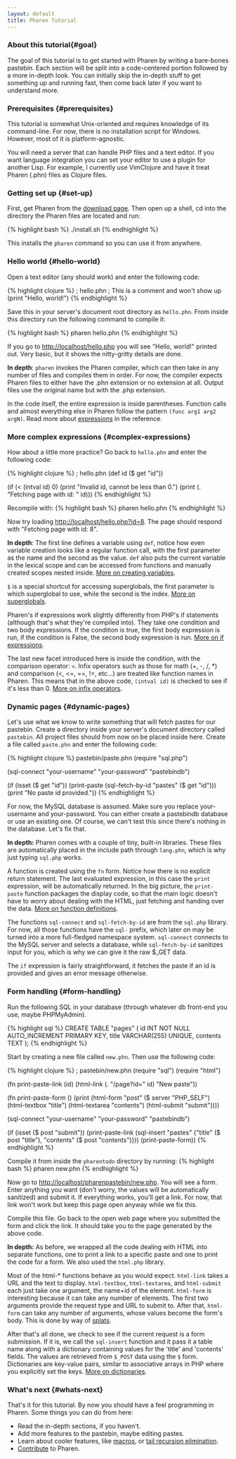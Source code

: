 ```yaml
---
layout: default
title: Pharen Tutorial
---
```


### About this tutorial{#goal}
The goal of this tutorial is to get started with Pharen by writing a bare-bones pastebin. Each section will be split into a code-centered portion followed by a more in-depth look. You can initially skip the in-depth stuff to get something up and running fast, then come back later if you want to understand more.

### Prerequisites {#prerequisites}
This tutorial is somewhat Unix-oriented and requires knowledge of its command-line. For now, there is no installation script for Windows. However, most of it is platform-agnostic.

You will need a server that can handle PHP files and a text editor. If you want language integration you can set your editor to use a plugin for another Lisp. For example, I currently use VimClojure and have it treat Pharen (.phn) files as Clojure files.

### Getting set up {#set-up}
First, get Pharen from the [download page](/pharen/download.html). Then open up a shell, cd into the directory the Pharen files are located and run:

{% highlight bash %}
./install.sh
{% endhighlight %}

This installs the `pharen` command so you can use it from anywhere.

### Hello world {#hello-world}
Open a text editor (any should work) and enter the following code:

{% highlight clojure %}
; hello.phn
; This is a comment and won't show up
(print "Hello, world!")
{% endhighlight %}

Save this in your server's document root directory as `hello.phn`. From inside this directory run the following command to compile it:

{% highlight bash %}
pharen hello.phn
{% endhighlight %}

If you go to [http://localhost/hello.php](http://localhost/hello.php)  you will see "Hello, world!" printed out. Very basic, but it shows the nitty-gritty details are done.

**In depth**: `pharen` invokes the Pharen compiler, which can then take in any number of files and compiles them in order. For now, the compiler expects Pharen files to either have the .phn extension or no extension at all. Output files use the original name but with the .php extension.

In the code itself, the entire expression is inside parentheses. Function calls and almost everything else in Pharen follow the pattern `(func arg1 arg2 argN)`. Read more about [expressions](/pharen/reference.html#expressions) in the reference.

### More complex expressions {#complex-expressions}
How about a little more practice? Go back to `hello.phn` and enter the following code:

{% highlight clojure %}
; hello.phn
(def id ($ get "id"))

(if (< (intval id) 0)
  (print "Invalid id, cannot be less than 0.")
  (print (. "Fetching page with id: " id)))
{% endhighlight %}

Recompile with:
{% highlight bash %}
pharen hello.phn
{% endhighlight %}

Now try loading [http://localhost/hello.php?id=8](http://localhost/hello.php?id=8). The page should respond with "Fetching page with id: 8".

**In depth**: The first line defines a variable using `def`, notice how even variable creation looks like a regular function call, with the first parameter as the name and the second as the value. `def` also puts the current variable in the lexical scope and can be accessed from functions and manually created scopes nested inside. [More on creating variables](/pharen/reference.html#defining-variables).

`$` is a special shortcut for accessing superglobals, the first parameter is which superglobal to use, while the second is the index. [More on superglobals](/pharen/reference.html#superglobals).

Pharen's if expressions work slightly differently from PHP's if statements (although that's what they're compiled into). They take one condition and two body expressions. If the condition is true, the first body expression is run, if the condition is False, the second body expression is run. [More on if expressions](/pharen/reference.html#if).

The last new facet introduced here is inside the condition, with the comparison operator: `<`. Infix operators such as those for math (+, -, /, \*) and comparison (<, <=, ==, !=, etc...) are treated like function names in Pharen. This means that in the above code, `(intval id)` is checked to see if it's less than 0. [More on infix operators](/pharen/reference.html#infix-operators).

### Dynamic pages {#dynamic-pages}
Let's use what we know to write something that will fetch pastes for our pastebin. Create a directory inside your server's document directory called `pastebin`. All project files should from now on be placed inside here. Create a file called `paste.phn` and enter the following code:

{% highlight clojure %}
pastebin/paste.phn
(require "sql.php")

(sql-connect "your-username" "your-password" "pastebindb")

(if (isset ($ get "id"))
  (print-paste (sql-fetch-by-id "pastes" ($ get "id")))
  (print "No paste id provided."))
{% endhighlight %}

For now, the MySQL database is assumed. Make sure you replace your-username and your-password. You can either create a pastebindb database or use an existing one. Of course, we can't test this since there's nothing in the database. Let's fix that.

**In depth:** Pharen comes with a couple of tiny, built-in libraries. These files are automatically placed in the include path through `lang.phn`, which is why just typing `sql.php` works.

A function is created using the `fn` form. Notice how there is no explicit return statement. The last evaluated expression, in this case the `print` expression, will be automatically returned. In the big picture, the `print-paste` function packages the display code, so that the main logic doesn't have to worry about dealing with the HTML, just fetching and handing over the data. [More on function definitions](/pharen/reference.html#functions).

The functions `sql-connect` and `sql-fetch-by-id` are from the `sql.php` library. For now, all those functions have the `sql-` prefix, which  later on may be turned into a more full-fledged namespace system. `sql-connect` connects to the MySQL server and selects a database, while `sql-fetch-by-id` sanitizes input for you, which is why we can give it the raw $_GET data.

The `if` expression is fairly straightforward, it fetches the paste if an id is provided and gives an error message otherwise.

### Form handling {#form-handling}
Run the following SQL in your database (through whatever db front-end you use, maybe PHPMyAdmin).

{% highlight sql %}
CREATE TABLE "pages" (
  id INT NOT NULL AUTO_INCREMENT PRIMARY KEY,
  title VARCHAR(255) UNIQUE,
  contents TEXT
);
{% endhighlight %}

Start by creating a new file called `new.phn`. Then use the following code:

{% highlight clojure %}
; pastebin/new.phn
(require "sql")
(require "html")

(fn print-paste-link (id)
  (html-link (. "/page?id=" id) "New paste"))

(fn print-paste-form ()
  (print (html-form "post" ($ server "PHP_SELF")
                    (html-textbox "title")
                    (html-textarea "contents")
                    (html-submit "submit"))))

(sql-connect "your-username" "your-password" "pastebindb")

(if (isset ($ post "submit"))
  (print-paste-link (sql-insert "pastes" 
                                {"title" ($ post "title"),
                                 "contents" ($ post "contents")}))
  (print-paste-form))
{% endhighlight %}

Compile it from inside the `pharentodo` directory by running: 
{% highlight bash %}
pharen new.phn
{% endhighlight %}

Now go to [http://localhost/pharenpastebin/new.php](http://localhost/pharenpastebin/new.php). You will see a form. Enter anything you want (don't worry, the values will be automatically sanitized) and submit it. If everything works, you'll get a link. For now, that link won't work but keep this page open anyway while we fix this.

Compile this file. Go back to the open web page where you submitted the form and click the link. It should take you to the page generated by the above code.

**In depth:** As before, we wrapped all the code dealing with HTML into separate functions, one to print a link to a specific paste and one to print the code for a form. We also used the `html.php` library.

Most of the html-* functions behave as you would expect. `html-link` takes a URL and the text to display. `html-textbox`, `html-textarea`, and `html-submit` each just take one argument, the name+id of the element. `html-form` is interesting because it can take any number of elements. The first two arguments provide the request type and URL to submit to. After that, `html-form` can take any number of arguments, whose values become the form's body. This is done by way of [splats](/pharen/reference.html#splats).

After that's all done, we check to see if the current request is a form submission. If it is, we call the `sql-insert` function and it pass it a table name along with a dictionary containing values for the 'title' and 'contents' fields. The values are retrieved from `$_POST` data using the `$` form. Dictionaries are key-value pairs, similar to associative arrays in PHP where you explicitly set the keys. [More on dictionaries](/pharen/reference.html#dictionaries).

### What's next {#whats-next}
That's it for this tutorial. By now you should have a feel programming in Pharen. Some things you can do from here:
* Read the in-depth sections, if you haven't.
* Add more features to the pastebin, maybe editing pastes.
* Learn about cooler features, like [macros](/pharen/reference.html#macros), or [tail recursion elimination](/pharen/reference.html#tre).
* [Contribute](/pharen/contribute.html) to Pharen.
